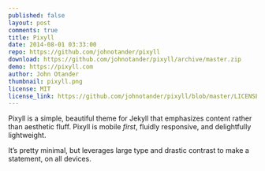 ```yaml
---
published: false
layout: post
comments: true
title: Pixyll
date: 2014-08-01 03:33:00
repo: https://github.com/johnotander/pixyll
download: https://github.com/johnotander/pixyll/archive/master.zip
demo: https://pixyll.com
author: John Otander
thumbnail: pixyll.png
license: MIT
license_link: https://github.com/johnotander/pixyll/blob/master/LICENSE.txt
---
```


Pixyll is a simple, beautiful theme for Jekyll that emphasizes content rather than aesthetic fluff. Pixyll is mobile _first_, fluidly responsive, and delightfully lightweight.

It’s pretty minimal, but leverages large type and drastic contrast to make a statement, on all devices.
